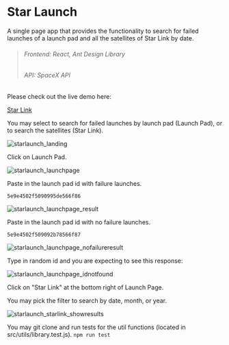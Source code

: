 # Star Launch

A single page app that provides the functionality to search for failed launches of a launch pad and all the satellites of Star Link by date. 

> ###### Frontend: React, Ant Design Library
> ###### API: SpaceX API

Please check out the live demo here:

[Star Link](https://star-launch.vercel.app/)

You may select to search for failed launches by launch pad (Launch Pad), or to search the satellites (Star Link).

![starlaunch_landing](https://user-images.githubusercontent.com/49362324/152183656-15ab3fdf-234d-4ec7-a3b7-aa4d58880b08.png)

Click on Launch Pad.

![starlaunch_launchpage](https://user-images.githubusercontent.com/49362324/152183699-eccadee8-5982-48d2-85ba-c40e921ff7e8.png)

Paste in the launch pad id with failure launches. 
```
5e9e4502f5090995de566f86
```

![starlaunch_launchpage_result](https://user-images.githubusercontent.com/49362324/152183732-5629dfe2-536b-4562-9135-4cfd13add72d.png)

Paste in the launch pad id with no failure launches. 
```
5e9e4502f509092b78566f87
```
![starlaunch_launchpage_nofailureresult](https://user-images.githubusercontent.com/49362324/152183788-501fd429-be2f-4e7c-b690-430fc14f2a11.png)

Type in random id and you are expecting to see this response:

![starlaunch_launchpage_idnotfound](https://user-images.githubusercontent.com/49362324/152183837-c7428b65-4ee5-4d62-b376-0ee9b10d3958.png)

Click on "Star Link" at the bottom right of Launch Page.

You may pick the filter to search by date, month, or year.

![starlaunch_starlink_showresults](https://user-images.githubusercontent.com/49362324/152183888-3cc4fcfa-fca8-4822-a257-17cc1b5adbe8.png)


You may git clone and run tests for the util functions (located in src/utils/library.test.js). 
```npm run test```



